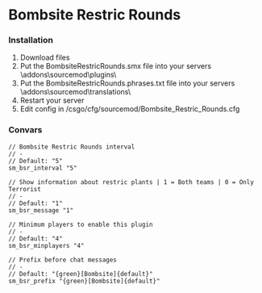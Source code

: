 # Bombsite Restric Rounds

### Installation
1. Download files
2. Put the BombsiteRestricRounds.smx file into your servers \addons\sourcemod\plugins\
3. Put the BombsiteRestricRounds.phrases.txt file into your servers \addons\sourcemod\translations\
4. Restart your server
5. Edit config in /csgo/cfg/sourcemod/Bombsite_Restric_Rounds.cfg

### Convars
```
// Bombsite Restric Rounds interval
// -
// Default: "5"
sm_bsr_interval "5"

// Show information about restric plants | 1 = Both teams | 0 = Only Terrorist
// -
// Default: "1"
sm_bsr_message "1"

// Minimum players to enable this plugin
// -
// Default: "4"
sm_bsr_minplayers "4"

// Prefix before chat messages
// -
// Default: "{green}[Bombsite]{default}"
sm_bsr_prefix "{green}[Bombsite]{default}"
```


